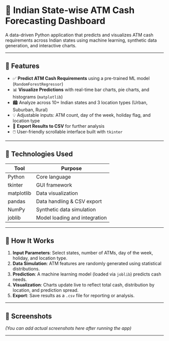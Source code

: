 # 🏦 Indian State-wise ATM Cash Forecasting Dashboard

A data-driven Python application that predicts and visualizes ATM cash requirements across Indian states using machine learning, synthetic data generation, and interactive charts.

---

## 📌 Features

- ✅ **Predict ATM Cash Requirements** using a pre-trained ML model (`RandomForestRegressor`)
- 📊 **Visualize Predictions** with real-time bar charts, pie charts, and histograms (`matplotlib`)
- 🏙️ Analyze across 10+ Indian states and 3 location types (Urban, Suburban, Rural)
- 💡 Adjustable inputs: ATM count, day of the week, holiday flag, and location type
- 📁 **Export Results to CSV** for further analysis
- 🖱️ User-friendly scrollable interface built with `tkinter`

---

## 🚀 Technologies Used

| Tool | Purpose |
|------|---------|
| Python | Core language |
| tkinter | GUI framework |
| matplotlib | Data visualization |
| pandas | Data handling & CSV export |
| NumPy | Synthetic data simulation |
| joblib | Model loading and integration |

---

## 🧠 How It Works

1. **Input Parameters**: Select states, number of ATMs, day of the week, holiday, and location type.
2. **Data Simulation**: ATM features are randomly generated using statistical distributions.
3. **Prediction**: A machine learning model (loaded via `joblib`) predicts cash needs.
4. **Visualization**: Charts update live to reflect total cash, distribution by location, and prediction spread.
5. **Export**: Save results as a `.csv` file for reporting or analysis.

---

## 📸 Screenshots

*(You can add actual screenshots here after running the app)*

---
